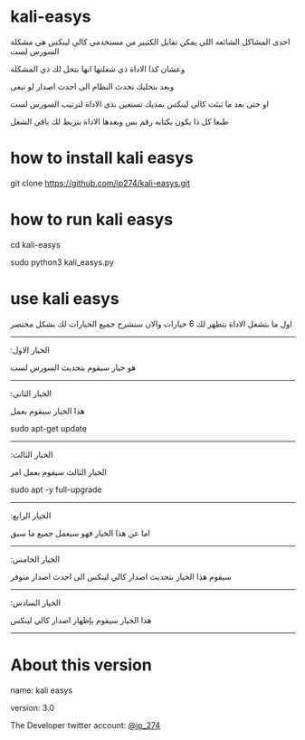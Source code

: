 # kali-easys

احدى المشاكل الشائعه اللي يمكن تقابل الكثيير من مستخدمي كالي لينكس هي مشكلة السورس لست

وعشان كذا الاداة ذي شغلتها انها بتحل لك ذي المشكلة

وبعد بتخليك تحدث النظام الى احدث اصدار لو تبغى

او حتى بعد ما تبثت كالي لينكس يمديك تستعين بذي الاداة لترتيب السورس لست

طبعا كل ذا يكون بكتابه رقم بس
وبعدها الاداة بتزبط لك باقي الشغل

# how to install kali easys

git clone https://github.com/ip274/kali-easys.git



# how to run kali easys

cd kali-easys 

sudo python3 kali_easys.py

# use kali easys
اول ما بتشغل الاداة بتظهر لك 6 خيارات والان سنشرح جميع الخيارات لك بشكل مختصر

-----
:الخيار الاول

هو خيار سيقوم بتحديث السورس لست

-----
:الخيار الثاني

هذا الخيار سيقوم بعمل 

sudo apt-get update

-----
:الخيار الثالث

الخيار الثالث سيقوم بعمل امر

sudo apt -y full-upgrade

-----
:الخيار الرابع

اما عن هذا الخيار فهو سيعمل جميع ما سبق

-----
:الخيار الخامس

سيقوم هذا الخيار بتحديث اصدار كالي لينكس الى احدث اصدار متوفر

-----
:الخيار السادس

هذا الخيار سيقوم بإظهار اصدار كالي لينكس

-----


# About this version
name: kali easys

version: 3.0




The Developer twitter account:
[@ip_274](https://twitter.com/ip_274)
